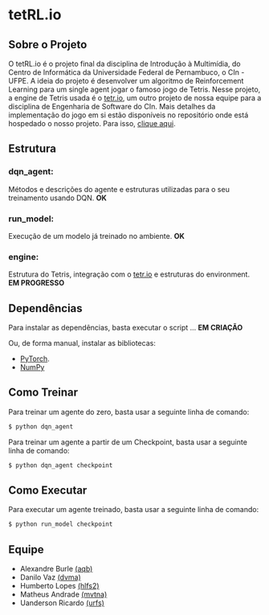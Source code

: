 # tetRL.io

## Sobre o Projeto

O tetRL.io é o projeto final da disciplina de Introdução à Multimídia, do Centro de Informática da Universidade Federal de Pernambuco, o CIn - UFPE. A ideia do projeto é desenvolver um algoritmo de Reinforcement Learning para um single agent jogar o famoso jogo de Tetris.
Nesse projeto, a engine de Tetris usada é o [tetr.io](https://uandersonricardo.github.io/tetr.io/), um outro projeto de nossa equipe para a disciplina de Engenharia de Software do CIn. Mais detalhes da implementação do jogo em si estão disponíveis no repositório onde está hospedado o nosso projeto. Para isso, [clique aqui](https://github.com/uandersonricardo/tetr.io).

## Estrutura
### dqn_agent: 
Métodos e descrições do agente e estruturas utilizadas para o seu treinamento usando DQN. **OK**

### run_model:
Execução de um modelo já treinado no ambiente. **OK**

### engine:
Estrutura do Tetris, integração com o [tetr.io](https://uandersonricardo.github.io/tetr.io/) e estruturas do environment. **EM PROGRESSO**

## Dependências 
Para instalar as dependências, basta executar o script ... **EM CRIAÇÃO**

Ou, de forma manual, instalar as bibliotecas:
- [PyTorch](https://pytorch.org/).
- [NumPy](https://anaconda.org/anaconda/numpy)

## Como Treinar
Para treinar um agente do zero, basta usar a seguinte linha de comando:
~~~bash
$ python dqn_agent
~~~
Para treinar um agente a partir de um Checkpoint, basta usar a seguinte linha de comando:
~~~bash
$ python dqn_agent checkpoint
~~~

## Como Executar
Para executar um agente treinado, basta usar a seguinte linha de comando:
~~~bash
$ python run_model checkpoint
~~~

## Equipe 
- Alexandre Burle    [(aqb)](https://github.com/aqb)
- Danilo Vaz         [(dvma)](https://github.com/danilovazm)
- Humberto Lopes     [(hlfs2)](https://github.com/humbertobz26)
- Matheus Andrade    [(mvtna)](https://github.com/matheusvtna)
- Uanderson Ricardo  [(urfs)](https://github.com/uandersonricardo)
